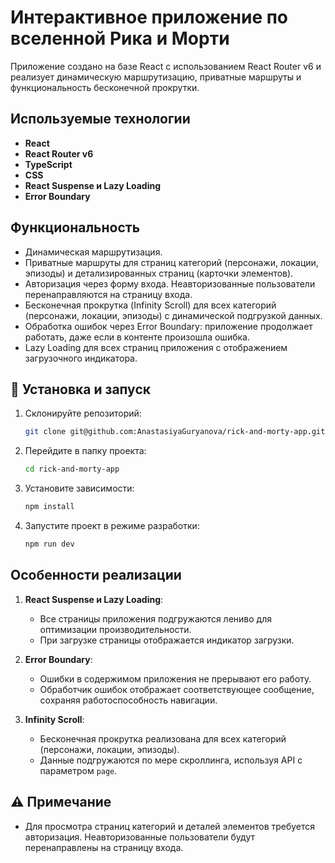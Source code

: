 # Интерактивное приложение по вселенной Рика и Морти

Приложение создано на базе React с использованием React Router v6 и реализует динамическую маршрутизацию, приватные маршруты и функциональность бесконечной прокрутки.

## Используемые технологии

-   **React**
-   **React Router v6**
-   **TypeScript**
-   **CSS**
-   **React Suspense и Lazy Loading**
-   **Error Boundary**

## Функциональность

-   Динамическая маршрутизация.
-   Приватные маршруты для страниц категорий (персонажи, локации, эпизоды) и детализированных страниц (карточки элементов).
-   Авторизация через форму входа. Неавторизованные пользователи перенаправляются на страницу входа.
-   Бесконечная прокрутка (Infinity Scroll) для всех категорий (персонажи, локации, эпизоды) с динамической подгрузкой данных.
-   Обработка ошибок через Error Boundary: приложение продолжает работать, даже если в контенте произошла ошибка.
-   Lazy Loading для всех страниц приложения с отображением загрузочного индикатора.

## 🚀 Установка и запуск

1. Склонируйте репозиторий:

    ```bash
    git clone git@github.com:AnastasiyaGuryanova/rick-and-morty-app.git

    ```

2. Перейдите в папку проекта:

    ```bash
    cd rick-and-morty-app
    ```

3. Установите зависимости:

    ```bash
    npm install
    ```

4. Запустите проект в режиме разработки:

    ```bash
    npm run dev
    ```

## Особенности реализации

1. **React Suspense и Lazy Loading**:

    - Все страницы приложения подгружаются лениво для оптимизации производительности.
    - При загрузке страницы отображается индикатор загрузки.

2. **Error Boundary**:

    - Ошибки в содержимом приложения не прерывают его работу.
    - Обработчик ошибок отображает соответствующее сообщение, сохраняя работоспособность навигации.

3. **Infinity Scroll**:
    - Бесконечная прокрутка реализована для всех категорий (персонажи, локации, эпизоды).
    - Данные подгружаются по мере скроллинга, используя API с параметром `page`.

## ⚠️ Примечание

-   Для просмотра страниц категорий и деталей элементов требуется авторизация. Неавторизованные пользователи будут перенаправлены на страницу входа.
